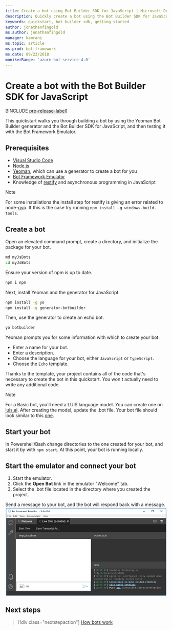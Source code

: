 ```yaml
---
title: Create a bot using Bot Builder SDK for JavaScript | Microsoft Docs
description: Quickly create a bot using the Bot Builder SDK for JavaScript.
keywords: quickstart, bot builder sdk, getting started
author: jonathanfingold
ms.author: jonathanfingold
manager: kamrani
ms.topic: article
ms.prod: bot-framework
ms.date: 09/23/2018
monikerRange: 'azure-bot-service-4.0'
---
```


# Create a bot with the Bot Builder SDK for JavaScript

[!INCLUDE [pre-release-label](../includes/pre-release-label.md)]

This quickstart walks you through building a bot by using the Yeoman Bot Builder generator and the Bot Builder SDK for JavaScript, and then testing it with the Bot Framework Emulator. 

## Prerequisites

- [Visual Studio Code](https://www.visualstudio.com/downloads)
- [Node.js](https://nodejs.org/)
- [Yeoman](http://yeoman.io/), which can use a generator to create a bot for you
- [Bot Framework Emulator](https://github.com/Microsoft/BotFramework-Emulator)
- Knowledge of [restify](http://restify.com/) and asynchronous programming in JavaScript

> [!NOTE]
> For some installations the install step for restify is giving an error related to node-gyp.
> If this is the case try running `npm install -g windows-build-tools`.

## Create a bot

Open an elevated command prompt, create a directory, and initialize the package for your bot.

```bash
md myJsBots
cd myJsBots
```

Ensure your version of npm is up to date.
```bash
npm i npm
```

Next, install Yeoman and the generator for JavaScript.

```bash
npm install -g yo
npm install -g generator-botbuilder
```

Then, use the generator to create an echo bot.

```bash
yo botbuilder
```

Yeoman prompts you for some information with which to create your bot.

- Enter a name for your bot.
- Enter a description.
- Choose the language for your bot, either `JavaScript` or `TypeScript`.
- Choose the `Echo` template.

Thanks to the template, your project contains all of the code that's necessary to create the bot in this quickstart. You won't actually need to write any additional code.

> [!NOTE]
> For a Basic bot, you'll need a LUIS language model. You can create one on [luis.ai](https://www.luis.ai). After creating the model, update the .bot file. Your bot file should look similar to this [one](../v4sdk/bot-builder-service-file.md). 

## Start your bot

In Powershell/Bash change directories to the one created for your bot, and start it by with `npm start`. At this point, your bot is running locally.

## Start the emulator and connect your bot
1. Start the emulator.
2. Click the **Open Bot** link in the emulator "Welcome" tab.
3. Select the .bot file located in the directory where you created the project.

Send a message to your bot, and the bot will respond back with a message.
![Emulator running](../media/emulator-v4/emulator-running.png)

## Next steps

> [!div class="nextstepaction"]
> [How bots work](../v4sdk/bot-builder-basics.md) 
